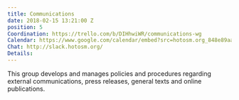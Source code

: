 ```yaml
---
title: Communications
date: 2018-02-15 13:21:00 Z
position: 5
Coordination: https://trello.com/b/DIHhwiWR/communications-wg
Calendar: https://www.google.com/calendar/embed?src=hotosm.org_848e89aaiab04ag94d23rqn558%40group.calendar.google.com
Chat: http://slack.hotosm.org/
Details: 
---
```


This group develops and manages policies and procedures regarding external communications, press releases, general texts and online publications.
